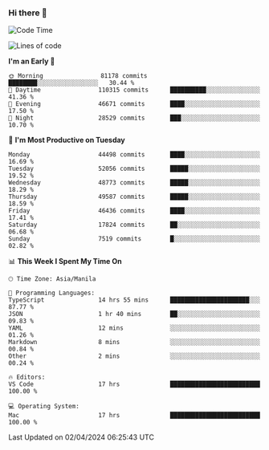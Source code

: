 ### Hi there 👋

<!--START_SECTION:waka-->
![Code Time](http://img.shields.io/badge/Code%20Time-5%2C008%20hrs%2023%20mins-blue)

![Lines of code](https://img.shields.io/badge/From%20Hello%20World%20I%27ve%20Written-118.5%20million%20lines%20of%20code-blue)

**I'm an Early 🐤** 

```text
🌞 Morning                81178 commits       ████████░░░░░░░░░░░░░░░░░   30.44 % 
🌆 Daytime                110315 commits      ██████████░░░░░░░░░░░░░░░   41.36 % 
🌃 Evening                46671 commits       ████░░░░░░░░░░░░░░░░░░░░░   17.50 % 
🌙 Night                  28529 commits       ███░░░░░░░░░░░░░░░░░░░░░░   10.70 % 
```
📅 **I'm Most Productive on Tuesday** 

```text
Monday                   44498 commits       ████░░░░░░░░░░░░░░░░░░░░░   16.69 % 
Tuesday                  52056 commits       █████░░░░░░░░░░░░░░░░░░░░   19.52 % 
Wednesday                48773 commits       █████░░░░░░░░░░░░░░░░░░░░   18.29 % 
Thursday                 49587 commits       █████░░░░░░░░░░░░░░░░░░░░   18.59 % 
Friday                   46436 commits       ████░░░░░░░░░░░░░░░░░░░░░   17.41 % 
Saturday                 17824 commits       ██░░░░░░░░░░░░░░░░░░░░░░░   06.68 % 
Sunday                   7519 commits        █░░░░░░░░░░░░░░░░░░░░░░░░   02.82 % 
```


📊 **This Week I Spent My Time On** 

```text
🕑︎ Time Zone: Asia/Manila

💬 Programming Languages: 
TypeScript               14 hrs 55 mins      ██████████████████████░░░   87.77 % 
JSON                     1 hr 40 mins        ██░░░░░░░░░░░░░░░░░░░░░░░   09.83 % 
YAML                     12 mins             ░░░░░░░░░░░░░░░░░░░░░░░░░   01.26 % 
Markdown                 8 mins              ░░░░░░░░░░░░░░░░░░░░░░░░░   00.84 % 
Other                    2 mins              ░░░░░░░░░░░░░░░░░░░░░░░░░   00.24 % 

🔥 Editors: 
VS Code                  17 hrs              █████████████████████████   100.00 % 

💻 Operating System: 
Mac                      17 hrs              █████████████████████████   100.00 % 
```


 Last Updated on 02/04/2024 06:25:43 UTC
<!--END_SECTION:waka-->


<!--
**rad182/rad182** is a ✨ _special_ ✨ repository because its `README.md` (this file) appears on your GitHub profile.

Here are some ideas to get you started:

- 🔭 I’m currently working on ...
- 🌱 I’m currently learning ...
- 👯 I’m looking to collaborate on ...
- 🤔 I’m looking for help with ...
- 💬 Ask me about ...
- 📫 How to reach me: ...
- 😄 Pronouns: ...
- ⚡ Fun fact: ...
-->
